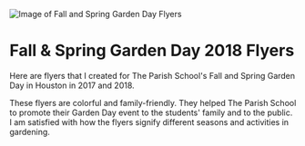 ![Image of Fall and Spring Garden Day Flyers](https://terrazaru.github.io/Stella-Limuel-ePortfolio/7A.jpg)

# Fall & Spring Garden Day 2018 Flyers
Here are flyers that I created for The Parish School's Fall and Spring Garden Day in Houston in 2017 and 2018.

These flyers are colorful and family-friendly. They helped The Parish School to promote their Garden Day event to the students' family and to the public. I am satisfied with how the flyers signify different seasons and activities in gardening.
